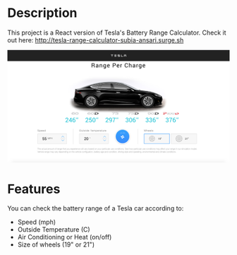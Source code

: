# Description
This project is a React version of Tesla's Battery Range Calculator.
Check it out here: http://tesla-range-calculator-subia-ansari.surge.sh

![](images/screen.png)

# Features
You can check the battery range of a Tesla car according to:
* Speed (mph)
* Outside Temperature (C)
* Air Conditioning or Heat (on/off)
* Size of wheels (19" or 21")